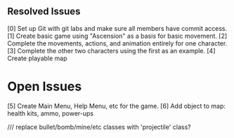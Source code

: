 ## Resolved Issues ##
[0] Set up Git with git labs and make sure all members have commit access.
[1] Create basic game using "Ascension" as a basis for basic movement.
[2] Complete the movements, actions, and animation entirely for one character.
[3] Complete the other two characters using the first as an example.
[4] Create playable map


# Open Issues ##

[5] Create Main Menu, Help Menu, etc for the game.
[6] Add object to map: health kits, ammo, power-ups

/// replace bullet/bomb/mine/etc classes with 'projectile' class?